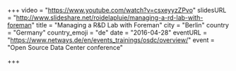 +++
video = "https://www.youtube.com/watch?v=csxeyyzZPvo"
slidesURL = "http://www.slideshare.net/roidelapluie/managing-a-rd-lab-with-foreman"
title = "Managing a R&D Lab with Foreman"
city = "Berlin"
country = "Germany"
country_emoji = "de"
date = "2016-04-28"
eventURL = "https://www.netways.de/en/events_trainings/osdc/overview/"
event = "Open Source Data Center conference"

+++


